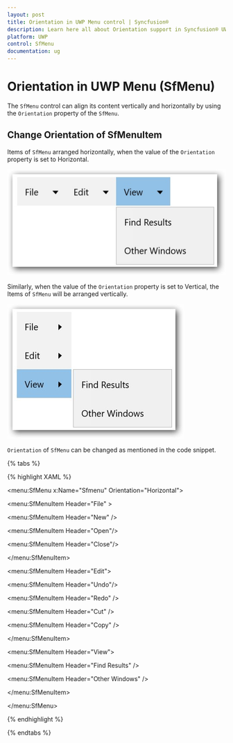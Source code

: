 ```yaml
---
layout: post
title: Orientation in UWP Menu control | Syncfusion®
description: Learn here all about Orientation support in Syncfusion® UWP Menu (SfMenu) control and more.
platform: UWP
control: SfMenu
documentation: ug
--- 
```


# Orientation in UWP Menu (SfMenu)

The `SfMenu` control can align its content vertically and horizontally by using the `Orientation` property of the `SfMenu`.

## Change Orientation of SfMenuItem

Items of `SfMenu` arranged horizontally, when the value of the `Orientation` property is set to Horizontal.

![Orientation-img1](Orientation-images/Orientation-img1.jpg)


Similarly, when the value of the `Orientation` property is set to Vertical, the Items of `SfMenu` will be arranged vertically.

![Orientation-img2](Orientation-images/Orientation-img2.jpg)


`Orientation` of `SfMenu` can be changed as mentioned in the code snippet.

{% tabs %}

{% highlight XAML %}

<menu:SfMenu  x:Name="Sfmenu"  Orientation="Horizontal">

<menu:SfMenuItem Header="File" >

<menu:SfMenuItem  Header="New" />

<menu:SfMenuItem  Header="Open"/>

<menu:SfMenuItem Header="Close"/>

</menu:SfMenuItem>

<menu:SfMenuItem Header="Edit">

<menu:SfMenuItem Header="Undo"/>

<menu:SfMenuItem Header="Redo" />

<menu:SfMenuItem Header="Cut" />

<menu:SfMenuItem Header="Copy" />

</menu:SfMenuItem>

<menu:SfMenuItem Header="View">

<menu:SfMenuItem Header="Find Results" />

<menu:SfMenuItem Header="Other Windows" />

</menu:SfMenuItem>

</menu:SfMenu>

{% endhighlight %}

{% endtabs %}

